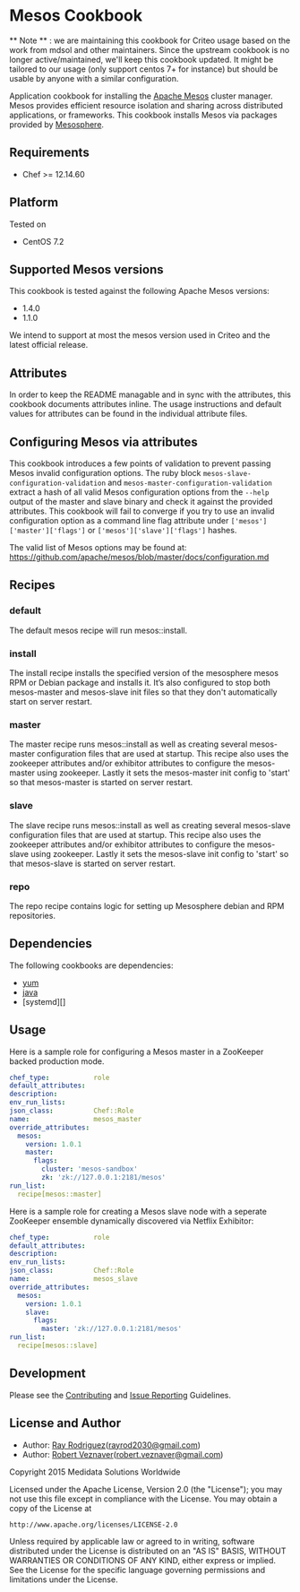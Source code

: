 Mesos Cookbook
==============

** Note ** : we are maintaining this cookbook for Criteo usage based on the work from mdsol and other maintainers.
Since the upstream cookbook is no longer active/maintained, we'll keep this cookbook updated.
It might be tailored to our usage (only support centos 7+ for instance) but should be usable by anyone with a similar configuration.

Application cookbook for installing the [Apache Mesos][] cluster manager.
Mesos provides efficient resource isolation and sharing across distributed
applications, or frameworks.  This cookbook installs Mesos via packages
provided by [Mesosphere][].

Requirements
------------

- Chef >= 12.14.60

Platform
--------
Tested on

* CentOS 7.2

Supported Mesos versions
------------------------

This cookbook is tested against the following Apache Mesos versions:

* 1.4.0
* 1.1.0

We intend to support at most the mesos version used in Criteo and the latest official release.

Attributes
----------
In order to keep the README managable and in sync with the attributes, this
cookbook documents attributes inline. The usage instructions and default
values for attributes can be found in the individual attribute files.

Configuring Mesos via attributes
-----------------------------------------
This cookbook introduces a few points of validation to prevent passing Mesos
invalid configuration options. The ruby block
`mesos-slave-configuration-validation` and
`mesos-master-configuration-validation` extract a hash of all valid Mesos
configuration options from the `--help` output of the master and slave binary
and check it against the provided attributes. This cookbook will fail to
converge if you try to use an invalid configuration option as a command line
flag attribute under `['mesos']['master']['flags']`
or `['mesos']['slave']['flags']` hashes.

The valid list of Mesos options may be found at:
https://github.com/apache/mesos/blob/master/docs/configuration.md

## Recipes

### default
The default mesos recipe will run mesos::install.

### install
The install recipe installs the specified version of the mesosphere mesos
RPM or Debian package and installs it.  It’s also configured to stop both
mesos-master and mesos-slave init files so that they don't automatically
start on server restart.

### master
The master recipe runs mesos::install as well as creating several
mesos-master configuration files that are used at startup.  This recipe also
uses the zookeeper attributes and/or exhibitor attributes to configure the
mesos-master using zookeeper.  Lastly it sets the mesos-master init config to
'start' so that mesos-master is started on server restart.

### slave
The slave recipe runs mesos::install as well as creating several
mesos-slave configuration files that are used at startup.  This recipe also
uses the zookeeper attributes and/or exhibitor attributes to configure the
mesos-slave using zookeeper.  Lastly it sets the mesos-slave init config to
'start' so that mesos-slave is started on server restart.

### repo
The repo recipe contains logic for setting up Mesosphere debian and RPM
repositories.

Dependencies
------------

The following cookbooks are dependencies:

* [yum][]
* [java][]
* [systemd][]


Usage
-----

Here is a sample role for configuring a Mesos master in a ZooKeeper backed
production mode.

```YAML
chef_type:           role
default_attributes:
description:
env_run_lists:
json_class:          Chef::Role
name:                mesos_master
override_attributes:
  mesos:
    version: 1.0.1
    master:
      flags:
        cluster: 'mesos-sandbox'
        zk: 'zk://127.0.0.1:2181/mesos'
run_list:
  recipe[mesos::master]
```

Here is a sample role for creating a Mesos slave node with a seperate ZooKeeper
ensemble dynamically discovered via Netflix Exhibitor:
```YAML
chef_type:           role
default_attributes:
description:
env_run_lists:
json_class:          Chef::Role
name:                mesos_slave
override_attributes:
  mesos:
    version: 1.0.1
    slave:
      flags:
        master: 'zk://127.0.0.1:2181/mesos'
run_list:
  recipe[mesos::slave]
```

Development
-----------
Please see the [Contributing](CONTRIBUTING.md) and [Issue Reporting](ISSUES.md) Guidelines.

License and Author
------------------
* Author: [Ray Rodriguez](https://github.com/rayrod2030)(rayrod2030@gmail.com)
* Author: [Robert Veznaver](https://github.com/rveznaver)(robert.veznaver@gmail.com)

Copyright 2015 Medidata Solutions Worldwide

Licensed under the Apache License, Version 2.0 (the "License"); you may not use 
this file except in compliance with the License. You may obtain a copy of the 
License at

    http://www.apache.org/licenses/LICENSE-2.0

Unless required by applicable law or agreed to in writing, software distributed 
under the License is distributed on an "AS IS" BASIS, WITHOUT WARRANTIES OR 
CONDITIONS OF ANY KIND, either express or implied. See the License for the 
specific language governing permissions and limitations under the License.

[Apache Mesos]: http://mesos.apache.org
[Mesosphere]: http://mesosphere.io
[Medidata Solutions]: http://www.mdsol.com
[exhibitor]: https://github.com/SimpleFinance/chef-exhibitor
[yum]: https://github.com/chef-cookbooks/yum
[java]: https://github.com/agileorbit-cookbooks/java
